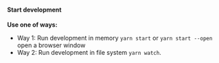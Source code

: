 #### Start development
**Use one of ways:**
* Way 1: Run development in memory `yarn start` or `yarn start --open` open a browser window
* Way 2: Run development in file system `yarn watch`.
